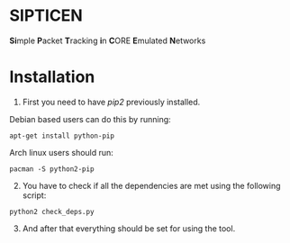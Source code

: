# SIPTICEN
**Si**mple **P**acket **T**racking **i**n **C**ORE **E**mulated **N**etworks

# Installation
1. First you need to have *pip2* previously installed.

  Debian based users can do this by running:
  
  `apt-get install python-pip`

  Arch linux users should run:

  `pacman -S python2-pip`

2. You have to check if all the dependencies are met using the following script:

  `python2 check_deps.py`

3. And after that everything should be set for using the tool.
